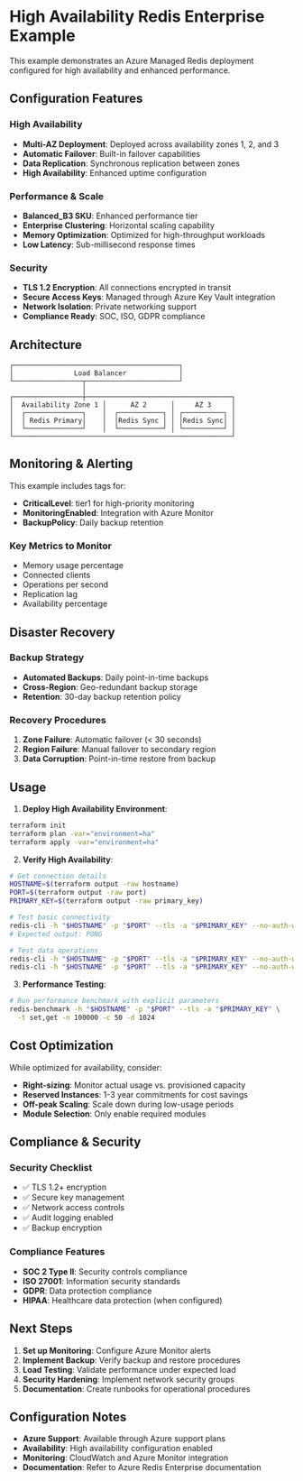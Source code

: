 # High Availability Redis Enterprise Example

This example demonstrates an Azure Managed Redis deployment configured for high availability and enhanced performance.

## Configuration Features

### High Availability
- **Multi-AZ Deployment**: Deployed across availability zones 1, 2, and 3
- **Automatic Failover**: Built-in failover capabilities  
- **Data Replication**: Synchronous replication between zones
- **High Availability**: Enhanced uptime configuration

### Performance & Scale
- **Balanced_B3 SKU**: Enhanced performance tier
- **Enterprise Clustering**: Horizontal scaling capability
- **Memory Optimization**: Optimized for high-throughput workloads
- **Low Latency**: Sub-millisecond response times

### Security
- **TLS 1.2 Encryption**: All connections encrypted in transit
- **Secure Access Keys**: Managed through Azure Key Vault integration
- **Network Isolation**: Private networking support
- **Compliance Ready**: SOC, ISO, GDPR compliance

## Architecture

```
┌─────────────────────────────────────────┐
│               Load Balancer             │
└─────────────────┬───────────────────────┘
                  │
┌─────────────────┼────────────────────────────────────┐
│  Availability Zone 1 │      AZ 2      │     AZ 3     │
│  ┌──────────────┐    │  ┌───────────┐ │ ┌──────────┐ │
│  │ Redis Primary│    │  │Redis Sync │ │ │Redis Sync│ │
│  └──────────────┘    │  └───────────┘ │ └──────────┘ │
└──────────────────────────────────────────────────────┘
```

## Monitoring & Alerting

This example includes tags for:
- **CriticalLevel**: tier1 for high-priority monitoring
- **MonitoringEnabled**: Integration with Azure Monitor
- **BackupPolicy**: Daily backup retention

### Key Metrics to Monitor
- Memory usage percentage
- Connected clients
- Operations per second  
- Replication lag
- Availability percentage

## Disaster Recovery

### Backup Strategy
- **Automated Backups**: Daily point-in-time backups
- **Cross-Region**: Geo-redundant backup storage
- **Retention**: 30-day backup retention policy

### Recovery Procedures
1. **Zone Failure**: Automatic failover (< 30 seconds)
2. **Region Failure**: Manual failover to secondary region
3. **Data Corruption**: Point-in-time restore from backup

## Usage

1. **Deploy High Availability Environment**:
```bash
terraform init
terraform plan -var="environment=ha"
terraform apply -var="environment=ha"
```

2. **Verify High Availability**:
```bash
# Get connection details
HOSTNAME=$(terraform output -raw hostname)
PORT=$(terraform output -raw port)
PRIMARY_KEY=$(terraform output -raw primary_key)

# Test basic connectivity
redis-cli -h "$HOSTNAME" -p "$PORT" --tls -a "$PRIMARY_KEY" --no-auth-warning ping
# Expected output: PONG

# Test data operations
redis-cli -h "$HOSTNAME" -p "$PORT" --tls -a "$PRIMARY_KEY" --no-auth-warning SET test "ha-test"
redis-cli -h "$HOSTNAME" -p "$PORT" --tls -a "$PRIMARY_KEY" --no-auth-warning GET test
```

3. **Performance Testing**:
```bash
# Run performance benchmark with explicit parameters
redis-benchmark -h "$HOSTNAME" -p "$PORT" --tls -a "$PRIMARY_KEY" \
  -t set,get -n 100000 -c 50 -d 1024
```

## Cost Optimization

While optimized for availability, consider:
- **Right-sizing**: Monitor actual usage vs. provisioned capacity
- **Reserved Instances**: 1-3 year commitments for cost savings
- **Off-peak Scaling**: Scale down during low-usage periods
- **Module Selection**: Only enable required modules

## Compliance & Security

### Security Checklist
- ✅ TLS 1.2+ encryption
- ✅ Secure key management
- ✅ Network access controls
- ✅ Audit logging enabled
- ✅ Backup encryption

### Compliance Features
- **SOC 2 Type II**: Security controls compliance
- **ISO 27001**: Information security standards
- **GDPR**: Data protection compliance
- **HIPAA**: Healthcare data protection (when configured)

## Next Steps

1. **Set up Monitoring**: Configure Azure Monitor alerts
2. **Implement Backup**: Verify backup and restore procedures
3. **Load Testing**: Validate performance under expected load
4. **Security Hardening**: Implement network security groups
5. **Documentation**: Create runbooks for operational procedures

## Configuration Notes

- **Azure Support**: Available through Azure support plans
- **Availability**: High availability configuration enabled
- **Monitoring**: CloudWatch and Azure Monitor integration
- **Documentation**: Refer to Azure Redis Enterprise documentation
